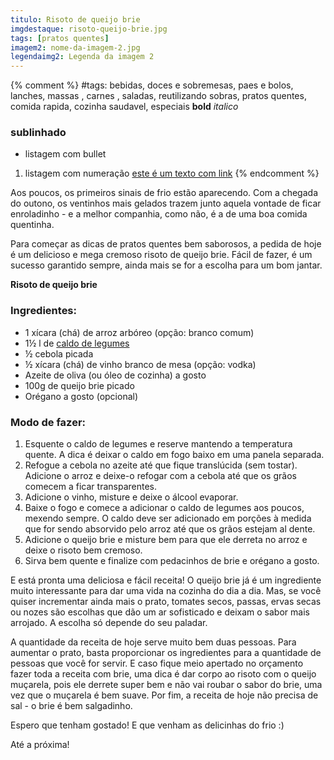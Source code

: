 ```yaml
---
titulo: Risoto de queijo brie
imgdestaque: risoto-queijo-brie.jpg
tags: [pratos quentes]
imagem2: nome-da-imagem-2.jpg
legendaimg2: Legenda da imagem 2
---
```

{% comment %}
#tags: bebidas, doces e sobremesas, paes e bolos, lanches, massas , carnes , saladas, reutilizando sobras, pratos quentes, comida rapida, cozinha saudavel, especiais
**bold**
*italico*
### sublinhado
* listagem com bullet
1. listagem com numeração
[este é um texto com link](https://www.enderecodolink.com)
{% endcomment %}

Aos poucos, os primeiros sinais de frio estão aparecendo. Com a chegada do outono, os ventinhos mais gelados trazem junto aquela vontade de ficar enroladinho - e a melhor companhia, como não, é a de uma boa comida quentinha.

Para começar as dicas de pratos quentes bem saborosos, a pedida de hoje é um delicioso e mega cremoso risoto de queijo brie. Fácil de fazer, é um sucesso garantido sempre, ainda mais se for a escolha para um bom jantar.

**Risoto de queijo brie**

### Ingredientes: 

* 1 xícara (chá) de arroz arbóreo (opção: branco comum)
* 1½ l de [caldo de legumes](http://paneladepau.com.br/caldo-de-legumes-caseiro)
* ½ cebola picada
* ½ xícara (chá) de vinho branco de mesa (opção: vodka)
* Azeite de oliva (ou óleo de cozinha) a gosto
* 100g de queijo brie picado
* Orégano a gosto (opcional)

### Modo de fazer:

1. Esquente o caldo de legumes e reserve mantendo a temperatura quente. A dica é deixar o caldo em fogo baixo em uma panela separada.
2. Refogue a cebola no azeite até que fique translúcida (sem tostar). Adicione o arroz e deixe-o refogar com a cebola até que os grãos comecem a ficar transparentes. 
3. Adicione o vinho, misture e deixe o álcool evaporar. 
4. Baixe o fogo e comece a adicionar o caldo de legumes aos poucos, mexendo sempre. O caldo deve ser adicionado em porções à medida que for sendo absorvido pelo arroz até que os grãos estejam al dente.
5. Adicione o queijo brie e misture bem para que ele derreta no arroz e deixe o risoto bem cremoso.
6. Sirva bem quente e finalize com pedacinhos de brie e orégano a gosto.

E está pronta uma deliciosa e fácil receita! O queijo brie já é um ingrediente muito interessante para dar uma vida na cozinha do dia a dia. Mas, se você quiser incrementar ainda mais o prato, tomates secos, passas, ervas secas ou nozes são escolhas que dão um ar sofisticado e deixam o sabor mais arrojado. A escolha só depende do seu paladar.

A quantidade da receita de hoje serve muito bem duas pessoas. Para aumentar o prato, basta proporcionar os ingredientes para a quantidade de pessoas que você for servir. E caso fique meio apertado no orçamento fazer toda a receita com brie, uma dica é dar corpo ao risoto com o queijo muçarela, pois ele derrete super bem e não vai roubar o sabor do brie, uma vez que o muçarela é bem suave. Por fim, a receita de hoje não precisa de sal - o brie é bem salgadinho.

Espero que tenham gostado!
E que venham as delicinhas do frio :)

Até a próxima!